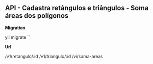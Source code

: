 API - Cadastra retângulos e triângulos - Soma áreas dos polígonos
---

**Migration**

yii migrate
``

**Url**

/v1/retangulo/:id
/v1/triangulo/:id
/vi/soma-areas




